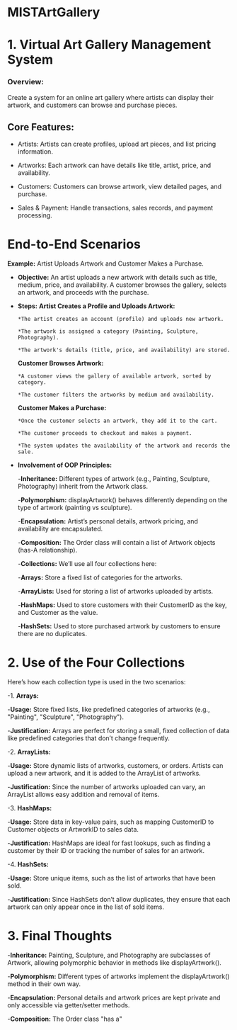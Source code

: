 # MISTArtGallery

# 1. Virtual Art Gallery Management System
<h3>Overview:</h3>
Create a system for an online art gallery where artists can display their artwork, and customers can browse and purchase pieces. 
<h2>Core Features:</h2>

* Artists: Artists can create profiles, upload art pieces, and list pricing information.

* Artworks: Each artwork can have details like title, artist, price, and availability.

* Customers: Customers can browse artwork, view detailed pages, and purchase.

* Sales & Payment: Handle transactions, sales records, and payment processing.

# End-to-End Scenarios
**Example:** Artist Uploads Artwork and Customer Makes a Purchase.

- **Objective:** An artist uploads a new artwork with details such as title, medium, price, and availability. A customer browses the gallery, selects an artwork, and proceeds with the purchase.
- **Steps:**
  **Artist Creates a Profile and Uploads Artwork:**

      *The artist creates an account (profile) and uploads new artwork.

      *The artwork is assigned a category (Painting, Sculpture, Photography).

      *The artwork's details (title, price, and availability) are stored.

  **Customer Browses Artwork:**

      *A customer views the gallery of available artwork, sorted by category.

      *The customer filters the artworks by medium and availability.

  **Customer Makes a Purchase:**

      *Once the customer selects an artwork, they add it to the cart.

      *The customer proceeds to checkout and makes a payment.

      *The system updates the availability of the artwork and records the sale.

- **Involvement of OOP Principles:**

    -**Inheritance:** Different types of artwork (e.g., Painting, Sculpture, Photography) inherit from the Artwork class.

    -**Polymorphism:** displayArtwork() behaves differently depending on the type of artwork (painting vs sculpture).

    -**Encapsulation:** Artist’s personal details, artwork pricing, and availability are encapsulated.

    -**Composition:** The Order class will contain a list of Artwork objects (has-A relationship).

    -**Collections:** We’ll use all four collections here:

    -**Arrays:** Store a fixed list of categories for the artworks.

    -**ArrayLists:** Used for storing a list of artworks uploaded by artists.

    -**HashMaps:** Used to store customers with their CustomerID as the key, and Customer as the value.

    -**HashSets:** Used to store purchased artwork by customers to ensure there are no duplicates.
# 2. Use of the Four Collections
Here’s how each collection type is used in the two scenarios:

-1. **Arrays:**

  -**Usage:** Store fixed lists, like predefined categories of artworks (e.g., "Painting", "Sculpture", "Photography").
    
  -**Justification:** Arrays are perfect for storing a small, fixed collection of data like predefined categories that don’t change frequently.
  
-2. **ArrayLists:**

  -**Usage:** Store dynamic lists of artworks, customers, or orders. Artists can upload a new artwork, and it is added to the ArrayList of artworks.
    
  -**Justification:** Since the number of artworks uploaded can vary, an ArrayList allows easy addition and removal of items.
    
-3. **HashMaps:**

  -**Usage:** Store data in key-value pairs, such as mapping CustomerID to Customer objects or ArtworkID to sales data.
    
  -**Justification:** HashMaps are ideal for fast lookups, such as finding a customer by their ID or tracking the number of sales for an artwork.
    
-4. **HashSets:**

  -**Usage:** Store unique items, such as the list of artworks that have been sold.
    
  -**Justification:** Since HashSets don’t allow duplicates, they ensure that each artwork can only appear once in the list of sold items.
    
# 3. Final Thoughts

-**Inheritance:** Painting, Sculpture, and Photography are subclasses of Artwork, allowing polymorphic behavior in methods like displayArtwork().

-**Polymorphism:** Different types of artworks implement the displayArtwork() method in their own way.

-**Encapsulation:** Personal details and artwork prices are kept private and only accessible via getter/setter methods.

-**Composition:** The Order class "has a"
